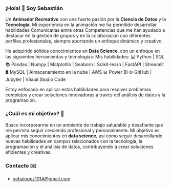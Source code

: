### ¡Hola! 👋 Soy Sebastián

Un **Animador Recreativo** con una fuerte pasión por la **Ciencia de Datos** y la **Tecnología**. Mi experiencia en la animación me ha permitido desarrollar habilidades Comunicatias entre otras Competencias que me han ayudado a destacar en la gestión de grupos y en la colaboración con diferentes perfiles profesionales, siempre aportando un enfoque dinámico y creativo.

He adquirido sólidos conocimientos en **Data Science**, con un enfoque en las siguientes herramientas y tecnologías:
Mis habilidades:
💻 Python | SQL
📚 Pandas | Numpy | Matplotlib | Seaborn | Scikit-learn | FastAPI | Streamlit
🛢 MySQL | Almacenamiento en la nube | AWS
📊 Power BI
⚙️ GitHub | Jupyter | Visual Studio Code

Estoy enfocado en aplicar estas habilidades para resolver problemas complejos y crear soluciones innovadoras a través del análisis de datos y la programación.

### ¿Cuál es mi objetivo? 🚀
Busco incorporarme en un ambiente de trabajo saludable y desafiante que me permita seguir creciendo profesional y personalmente. Mi objetivo es aplicar mis conocimientos en **data science**, así como seguir desarrollando nuevas habilidades en campos relacionados con la tecnología, la programación y el análisis de datos, contribuyendo a crear soluciones eficientes y creativas.

### Contacto ✉️
 - sebalopez1014@gmail.com
